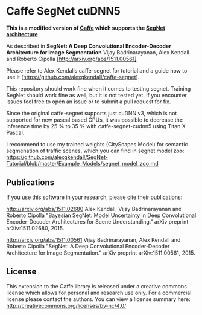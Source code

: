 # Caffe SegNet cuDNN5
**This is a modified version of [Caffe](https://github.com/BVLC/caffe) which supports the [SegNet architecture](http://mi.eng.cam.ac.uk/projects/segnet/)**

As described in **SegNet: A Deep Convolutional Encoder-Decoder Architecture for Image Segmentation** Vijay Badrinarayanan, Alex Kendall and Roberto Cipolla [http://arxiv.org/abs/1511.00561]

Please refer to Alex Kendalls caffe-segnet for tutorial and a guide how to use it (https://github.com/alexgkendall/caffe-segnet).

This repository should work fine when it comes to testing segnet. Training SegNet should work fine as well, but it is not tested yet. If you encounter issues feel free to open an issue or to submit a pull request for fix.

Since the original caffe-segnet supports just cuDNN v3, which is not supported for new pascal based GPUs, it was possible to decrease the inference time by 25 % to 35 % with caffe-segnet-cudnn5 using Titan X Pascal.

I recommend to use my trained weights (CityScapes Model) for semantic segmenation of traffic scenes, which you can find in segnet model zoo: https://github.com/alexgkendall/SegNet-Tutorial/blob/master/Example_Models/segnet_model_zoo.md

## Publications

If you use this software in your research, please cite their publications:

http://arxiv.org/abs/1511.02680
Alex Kendall, Vijay Badrinarayanan and Roberto Cipolla "Bayesian SegNet: Model Uncertainty in Deep Convolutional Encoder-Decoder Architectures for Scene Understanding." arXiv preprint arXiv:1511.02680, 2015.

http://arxiv.org/abs/1511.00561
Vijay Badrinarayanan, Alex Kendall and Roberto Cipolla "SegNet: A Deep Convolutional Encoder-Decoder Architecture for Image Segmentation." arXiv preprint arXiv:1511.00561, 2015. 


## License

This extension to the Caffe library is released under a creative commons license which allows for personal and research use only. For a commercial license please contact the authors. You can view a license summary here:
http://creativecommons.org/licenses/by-nc/4.0/
